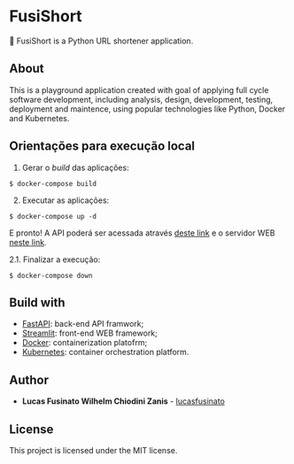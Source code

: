# FusiShort

🔗 FusiShort is a Python URL shortener application.

## About

This is a playground application created with goal of applying full cycle software development, including analysis, design, development, testing, deployment and maintence, using popular technologies like Python, Docker and Kubernetes.

## Orientações para execução local

1. Gerar o *build* das aplicações:

```
$ docker-compose build
```

2. Executar as aplicações:

```
$ docker-compose up -d
```

E pronto! A API poderá ser acessada através [deste link](http://localhost:8000/docs) e o servidor WEB [neste link](http://localhost:8501).

2.1. Finalizar a execução:

```
$ docker-compose down
```

## Build with

- [FastAPI](https://fastapi.tiangolo.com/): back-end API framwork;
- [Streamlit](https://streamlit.io/): front-end WEB framework;
- [Docker](https://www.docker.com/): containerization platofrm;
- [Kubernetes](https://kubernetes.io/pt-br/): container orchestration platform.

## Author

- **Lucas Fusinato Wilhelm Chiodini Zanis** - [lucasfusinato](https://github.com/lucasfusinato)

## License

This project is licensed under the MIT license.
